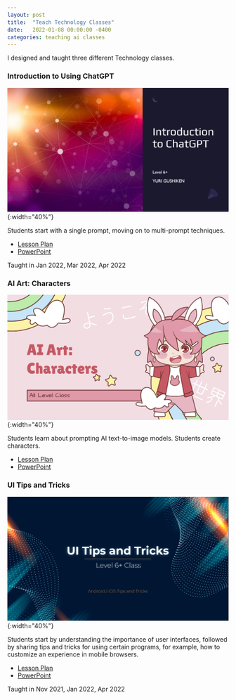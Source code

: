 ```yaml
---
layout: post
title:  "Teach Technology Classes"
date:   2022-01-08 00:00:00 -0400
categories: teaching ai classes
---
```


I designed and taught three different Technology classes.

### Introduction to Using ChatGPT
![Teaching ChatGPT](/media/teachtechchatgpt.png){:width="40%"}

Students start with a single prompt, moving on to multi-prompt techniques.
- [Lesson Plan](/media/Lesson-Plan-ChatGPT-1.docx)
- [PowerPoint](/media/presentation.pptx)

Taught in Jan 2022, Mar 2022, Apr 2022

### AI Art: Characters
![Teaching AI Art](/media/teachtechimages.png){:width="40%"}

Students learn about prompting AI text-to-image models. Students create characters.
- [Lesson Plan](/media/AI-Art-lesson-plan.docx)
- [PowerPoint](/media/L3-AI-Art-Characters.pptx)

### UI Tips and Tricks
![Teaching UI Tips and Tricks](/media/teachtechui.png){:width="40%"}

Students start by understanding the importance of user interfaces, followed by sharing tips and tricks for using certain programs, for example, how to customize an experience in mobile browsers.
- [Lesson Plan](/media/UI-Tips-and-Tricks-lesson-plan.docx)
- [PowerPoint](/media/UI-Tips-and-Tricks-pptt-2.pptx)

Taught in Nov 2021, Jan 2022, Apr 2022

